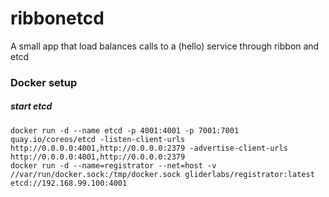 # ribbonetcd
A small app that load balances calls to a (hello) service through ribbon and etcd

### Docker setup
##### start etcd

```shell
docker run -d --name etcd -p 4001:4001 -p 7001:7001 quay.io/coreos/etcd -listen-client-urls http://0.0.0.0:4001,http://0.0.0.0:2379 -advertise-client-urls http://0.0.0.0:4001,http://0.0.0.0:2379
docker run -d --name=registrator --net=host -v //var/run/docker.sock:/tmp/docker.sock gliderlabs/registrator:latest etcd://192.168.99.100:4001
```
